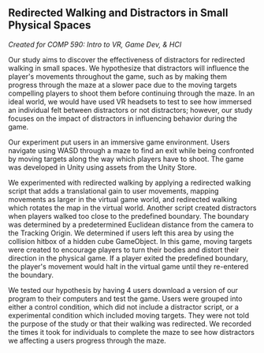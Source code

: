 ##  Redirected Walking and Distractors in Small Physical Spaces
*Created for COMP 590: Intro to VR, Game Dev, & HCI*

Our study aims to discover the effectiveness of distractors for redirected walking in small spaces. We hypothesize that distractors will influence the player's movements throughout the game, such as by making them progress through the maze at a slower pace due to the moving targets compelling players to shoot them before continuing through the maze. In an ideal world, we would have used VR headsets to test to see how immersed an individual felt between distractors or not distractors; however, our study focuses on the impact of distractors in influencing behavior during the game.


Our experiment put users in an immersive game environment. Users navigate using WASD through a maze to find an exit while being confronted by moving targets along the way which players have to shoot. The game was developed in Unity using assets from the Unity Store. 

We experimented with redirected walking by applying a redirected walking script that adds a translational gain to user movements, mapping movements as larger in the virtual game world, and redirected walking which rotates the map in the virtual world. Another script created distractors when players walked too close to the predefined boundary. The boundary was determined by a predetermined Euclidean distance from the camera to the Tracking Origin. We determined if users left this area by using the collision hitbox of a hidden cube GameObject. In this game, moving targets were created to encourage players to turn their bodies and distort their direction in the physical game. If a player exited the predefined boundary, the player's movement would halt in the virtual game until they re-entered the boundary. 

We tested our hypothesis by having 4 users download a version of our program to their computers and test the game. Users were grouped into either a control condition, which did not include a distractor script, or a experimental condition which included moving targets. They were not told the purpose of the study or that their walking was redirected. We recorded the times it took for individuals to complete the maze to see how distractors we affecting a users progress through the maze.
